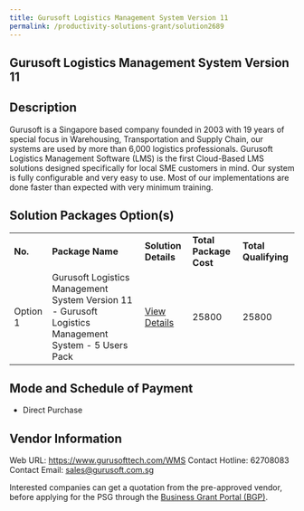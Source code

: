 ```yaml
---
title: Gurusoft Logistics Management System Version 11
permalink: /productivity-solutions-grant/solution2689
---
```


## Gurusoft Logistics Management System Version 11

## Description

Gurusoft is a Singapore based company founded in 2003 with 19 years of special focus in Warehousing, Transportation and Supply Chain, our systems are used by more than 6,000 logistics professionals.
Gurusoft Logistics Management Software (LMS) is the first Cloud-Based LMS solutions designed specifically for local SME customers in mind.  Our system is fully configurable and very easy to use. Most of our implementations are done faster than expected with very minimum training.

## Solution Packages Option(s)

<table>
<tr>
<td><b>No.</b></td>
<td><b>Package Name</b></td>
<td><b>Solution Details</b></td>
<td><b>Total Package Cost</b></td>
<td><b>Total Qualifying</b></td>
</tr>
<tr>
<td>Option 1</td>
<td>Gurusoft Logistics Management System Version 11 - Gurusoft Logistics Management System - 5 Users Pack</td>
<td><a href='https://www.gobusiness.gov.sg/images/psg/Gurusoft_20210253_Desensitised_Annex_3_Part_2.pdf'>View Details</a></td>
<td>25800</td>
<td>25800</td>
</tr>
</table>

## Mode and Schedule of Payment

 - Direct Purchase

## Vendor Information

 Web URL: https://www.gurusofttech.com/WMS 
Contact Hotline: 62708083 
Contact Email: sales@gurusoft.com.sg 


Interested companies can get a quotation from the pre-approved vendor, before applying for the PSG through the <a href='https://www.businessgrants.gov.sg/'>Business Grant Portal (BGP)</a>.
